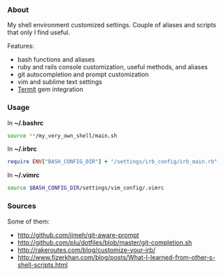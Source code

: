 ### About

My shell environment customized settings. Couple of aliases and scripts that only I find useful.

Features:
* bash functions and aliases
* ruby and rails console customization, useful methods, and aliases
* git autocompletion and prompt customization
* vim and sublime text settings
* [Termit](https://github.com/pawurb/termit) gem integration

### Usage

In **~/.bashrc**
```bash
source **/my_very_own_shell/main.sh
```

In **~/.irbrc**
```ruby
require ENV["BASH_CONFIG_DIR"] + "/settings/irb_config/irb_main.rb"
```

In **~/.vimrc**
```bash
source $BASH_CONFIG_DIR/settings/vim_config/.vimrc
```

### Sources

Some of them:

* http://github.com/jimeh/git-aware-prompt
* http://github.com/plu/dotfiles/blob/master/git-completion.sh
* http://rakeroutes.com/blog/customize-your-irb/
* http://www.fizerkhan.com/blog/posts/What-I-learned-from-other-s-shell-scripts.html

